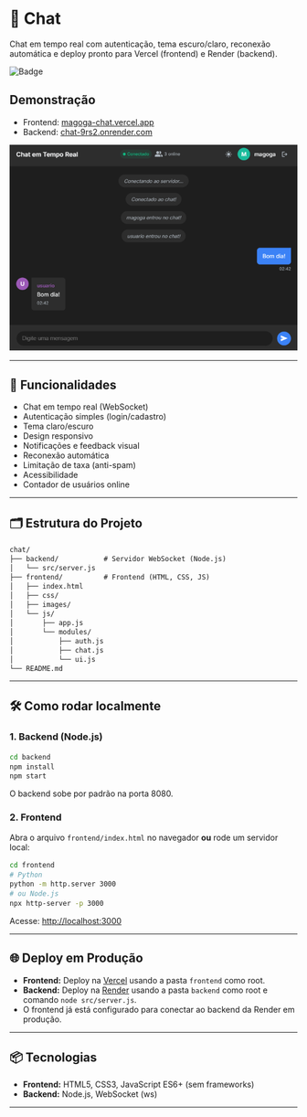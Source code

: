 # 💬 Chat

Chat em tempo real com autenticação, tema escuro/claro, reconexão automática e deploy pronto para Vercel (frontend) e Render (backend).

![Badge](https://img.shields.io/badge/feito%20com-JS%20%7C%20Node%20%7C%20HTML%20%7C%20CSS-blue)

## Demonstração

- Frontend: [magoga-chat.vercel.app](https://magoga-chat.vercel.app)
- Backend: [chat-9rs2.onrender.com](https://chat-9rs2.onrender.com)

![Preview do Chat](./frontend/images/image.png)

---

## 🚀 Funcionalidades

- Chat em tempo real (WebSocket)
- Autenticação simples (login/cadastro)
- Tema claro/escuro
- Design responsivo
- Notificações e feedback visual
- Reconexão automática
- Limitação de taxa (anti-spam)
- Acessibilidade
- Contador de usuários online

---

## 🗂️ Estrutura do Projeto

```
chat/
├── backend/           # Servidor WebSocket (Node.js)
│   └── src/server.js
├── frontend/          # Frontend (HTML, CSS, JS)
│   ├── index.html
│   ├── css/
│   ├── images/
│   └── js/
│       ├── app.js
│       └── modules/
│           ├── auth.js
│           ├── chat.js
│           └── ui.js
└── README.md
```

---

## 🛠️ Como rodar localmente

### 1. Backend (Node.js)

```bash
cd backend
npm install
npm start
```

O backend sobe por padrão na porta 8080.

### 2. Frontend

Abra o arquivo `frontend/index.html` no navegador **ou** rode um servidor local:

```bash
cd frontend
# Python
python -m http.server 3000
# ou Node.js
npx http-server -p 3000
```

Acesse: [http://localhost:3000](http://localhost:3000)

---

## 🌐 Deploy em Produção

- **Frontend:** Deploy na [Vercel](https://vercel.com/) usando a pasta `frontend` como root.
- **Backend:** Deploy na [Render](https://render.com/) usando a pasta `backend` como root e comando `node src/server.js`.
- O frontend já está configurado para conectar ao backend da Render em produção.

---

## 📦 Tecnologias

- **Frontend:** HTML5, CSS3, JavaScript ES6+ (sem frameworks)
- **Backend:** Node.js, WebSocket (ws)

---
